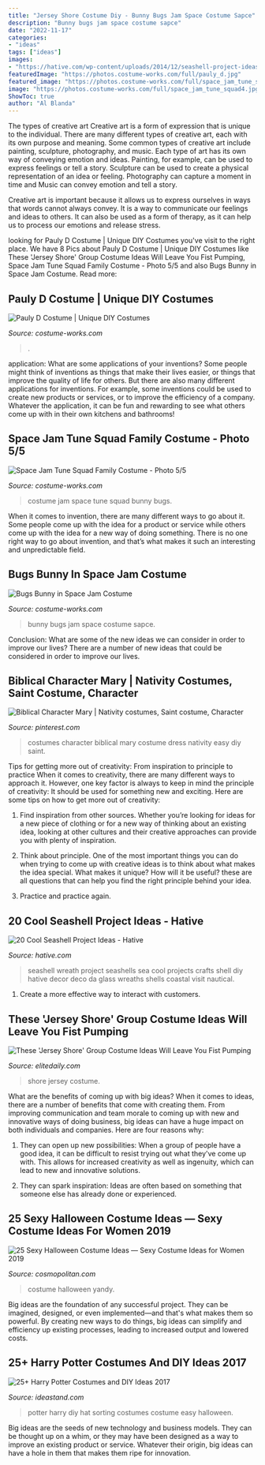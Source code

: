 ```yaml
---
title: "Jersey Shore Costume Diy - Bunny Bugs Jam Space Costume Sapce"
description: "Bunny bugs jam space costume sapce"
date: "2022-11-17"
categories:
- "ideas"
tags: ["ideas"]
images:
- "https://hative.com/wp-content/uploads/2014/12/seashell-project-ideas/12-seashell-wreath.jpg"
featuredImage: "https://photos.costume-works.com/full/pauly_d.jpg"
featured_image: "https://photos.costume-works.com/full/space_jam_tune_squad4.jpg"
image: "https://photos.costume-works.com/full/space_jam_tune_squad4.jpg"
ShowToc: true
author: "Al Blanda"
---
```



The types of creative art
Creative art is a form of expression that is unique to the individual. There are many different types of creative art, each with its own purpose and meaning.
Some common types of creative art include painting, sculpture, photography, and music. Each type of art has its own way of conveying emotion and ideas. Painting, for example, can be used to express feelings or tell a story. Sculpture can be used to create a physical representation of an idea or feeling. Photography can capture a moment in time and Music can convey emotion and tell a story.

Creative art is important because it allows us to express ourselves in ways that words cannot always convey. It is a way to communicate our feelings and ideas to others. It can also be used as a form of therapy, as it can help us to process our emotions and release stress.

	

		
looking for Pauly D Costume | Unique DIY Costumes you've visit to the right place. We have 8 Pics about Pauly D Costume | Unique DIY Costumes like These &#039;Jersey Shore&#039; Group Costume Ideas Will Leave You Fist Pumping, Space Jam Tune Squad Family Costume - Photo 5/5 and also Bugs Bunny in Space Jam Costume. Read more:
		
    
## Pauly D Costume | Unique DIY Costumes

<img loading=lazy src="https://photos.costume-works.com/full/pauly_d.jpg" onerror="this.onerror=null;this.src='https://tse1.mm.bing.net/th?id=OIP.2FCV8izxgYRZryOxGXMKQAHaJ6&amp;pid=15.1';" alt="Pauly D Costume | Unique DIY Costumes">

_Source: costume-works.com_

>. 

	

application: What are some applications of your inventions?
Some people might think of inventions as things that make their lives easier, or things that improve the quality of life for others. But there are also many different applications for inventions. For example, some inventions could be used to create new products or services, or to improve the efficiency of a company. Whatever the application, it can be fun and rewarding to see what others come up with in their own kitchens and bathrooms!

    
## Space Jam Tune Squad Family Costume - Photo 5/5

<img loading=lazy src="https://photos.costume-works.com/full/space_jam_tune_squad4.jpg" onerror="this.onerror=null;this.src='https://tse2.mm.bing.net/th?id=OIP.IyqPDuBwuja6WWNqM8UaYQHaJ4&amp;pid=15.1';" alt="Space Jam Tune Squad Family Costume - Photo 5/5">

_Source: costume-works.com_

>costume jam space tune squad bunny bugs. 

	

When it comes to invention, there are many different ways to go about it. Some people come up with the idea for a product or service while others come up with the idea for a new way of doing something. There is no one right way to go about invention, and that’s what makes it such an interesting and unpredictable field.

    
## Bugs Bunny In Space Jam Costume

<img loading=lazy src="https://photos.costume-works.com/full/bugs_bunny_in_space_jam.jpg" onerror="this.onerror=null;this.src='https://tse1.mm.bing.net/th?id=OIP.-Pg6Nv_DABedYnE99eezFQHaJ3&amp;pid=15.1';" alt="Bugs Bunny in Space Jam Costume">

_Source: costume-works.com_

>bunny bugs jam space costume sapce. 

	

Conclusion: What are some of the new ideas we can consider in order to improve our lives?
There are a number of new ideas that could be considered in order to improve our lives.

    
## Biblical Character Mary | Nativity Costumes, Saint Costume, Character

<img loading=lazy src="https://i.pinimg.com/736x/65/73/e0/6573e00e31f1be0906f14950fa4acd80.jpg" onerror="this.onerror=null;this.src='https://tse2.mm.bing.net/th?id=OIP.qnpyxVcl_tXdRM8HjpQZCwHaLH&amp;pid=15.1';" alt="Biblical Character Mary | Nativity costumes, Saint costume, Character">

_Source: pinterest.com_

>costumes character biblical mary costume dress nativity easy diy saint. 

	

Tips for getting more out of creativity: From inspiration to principle to practice
When it comes to creativity, there are many different ways to approach it. However, one key factor is always to keep in mind the principle of creativity: It should be used for something new and exciting. Here are some tips on how to get more out of creativity:
1. Find inspiration from other sources. Whether you’re looking for ideas for a new piece of clothing or for a new way of thinking about an existing idea, looking at other cultures and their creative approaches can provide you with plenty of inspiration.

2. Think about principle. One of the most important things you can do when trying to come up with creative ideas is to think about what makes the idea special. What makes it unique? How will it be useful? these are all questions that can help you find the right principle behind your idea.

3. Practice and practice again.

    
## 20 Cool Seashell Project Ideas - Hative

<img loading=lazy src="https://hative.com/wp-content/uploads/2014/12/seashell-project-ideas/12-seashell-wreath.jpg" onerror="this.onerror=null;this.src='https://tse1.mm.bing.net/th?id=OIP.694TVsaKQeKoNOVmPp0llgHaIM&amp;pid=15.1';" alt="20 Cool Seashell Project Ideas - Hative">

_Source: hative.com_

>seashell wreath project seashells sea cool projects crafts shell diy hative decor deco da glass wreaths shells coastal visit nautical. 

	

1. Create a more effective way to interact with customers.

    
## These &#039;Jersey Shore&#039; Group Costume Ideas Will Leave You Fist Pumping

<img loading=lazy src="https://imgix.bustle.com/uploads/image/2018/9/13/b4bc254b-55e9-46b3-8818-f3e61b622c3d-jersey-shore-fam-vacation.jpg?w=1200&amp;h=630&amp;q=70&amp;fit=crop&amp;crop=faces&amp;fm=jpg" onerror="this.onerror=null;this.src='https://tse2.mm.bing.net/th?id=OIP.WP9UzYLKT2p2R7IiPLq8pgHaD4&amp;pid=15.1';" alt="These &#039;Jersey Shore&#039; Group Costume Ideas Will Leave You Fist Pumping">

_Source: elitedaily.com_

>shore jersey costume. 

	

What are the benefits of coming up with big ideas?
When it comes to ideas, there are a number of benefits that come with creating them. From improving communication and team morale to coming up with new and innovative ways of doing business, big ideas can have a huge impact on both individuals and companies. Here are four reasons why: 
1. They can open up new possibilities: When a group of people have a good idea, it can be difficult to resist trying out what they've come up with. This allows for increased creativity as well as ingenuity, which can lead to new and innovative solutions. 

2. They can spark inspiration: Ideas are often based on something that someone else has already done or experienced.

    
## 25 Sexy Halloween Costume Ideas — Sexy Costume Ideas For Women 2019

<img loading=lazy src="https://hips.hearstapps.com/vader-prod.s3.amazonaws.com/1571262500-dg-6469x-costume-ps08312017-1571262492.jpg?crop=1xw:1xh;center,top&amp;resize=480:*" onerror="this.onerror=null;this.src='https://tse2.mm.bing.net/th?id=OIP.mk8GJ9H60CajBqcAjlVW5gHaNV&amp;pid=15.1';" alt="25 Sexy Halloween Costume Ideas — Sexy Costume Ideas for Women 2019">

_Source: cosmopolitan.com_

>costume halloween yandy. 

	

Big ideas are the foundation of any successful project. They can be imagined, designed, or even implemented—and that's what makes them so powerful. By creating new ways to do things, big ideas can simplify and efficiency up existing processes, leading to increased output and lowered costs.

    
## 25+ Harry Potter Costumes And DIY Ideas 2017

<img loading=lazy src="https://ideastand.com/wp-content/uploads/2017/09/harry-potter-costumes/5-harry-potter-halloween-costume-diy.jpg" onerror="this.onerror=null;this.src='https://tse2.mm.bing.net/th?id=OIP.wP3EpCsZXFomWh1HhTxncwHaTz&amp;pid=15.1';" alt="25+ Harry Potter Costumes and DIY Ideas 2017">

_Source: ideastand.com_

>potter harry diy hat sorting costumes costume easy halloween. 

	

Big ideas are the seeds of new technology and business models. They can be thought up on a whim, or they may have been designed as a way to improve an existing product or service. Whatever their origin, big ideas can have a hole in them that makes them ripe for innovation.


